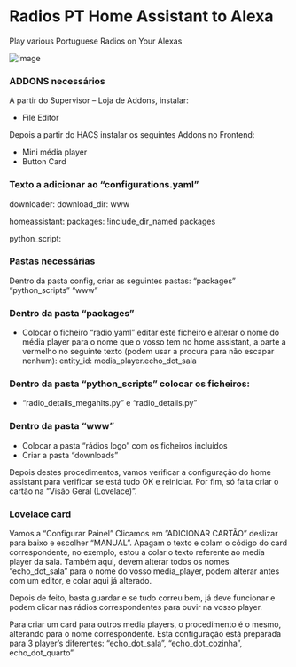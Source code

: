 # Radios PT Home Assistant to Alexa
Play various Portuguese Radios on Your Alexas

![image](https://github.com/nunogako/Radios_PT-Home-Assistant-to-Alexa/blob/4cd9996b49c4edf3f8051422ae85648538f06110/Home%20Assistant%20R%C3%A1dios%20Alexa%20TuneIn.png)

### ADDONS necessários ###
A partir do Supervisor – Loja de Addons, instalar: 
- File Editor 

Depois a partir do HACS instalar os seguintes Addons no Frontend:
- Mini média player
- Button Card

### Texto a adicionar ao “configurations.yaml” ###
downloader:
  download_dir: www

homeassistant:
  packages: !include_dir_named packages

python_script:

### Pastas necessárias ###
Dentro da pasta config, criar as seguintes pastas:
“packages”
“python_scripts”
“www”

### Dentro da pasta “packages” ###
- Colocar o ficheiro “radio.yaml”  editar este ficheiro e alterar o nome do média player para o nome que o vosso tem no home assistant, a parte a vermelho no seguinte texto (podem usar a procura para não escapar nenhum):
entity_id: media_player.echo_dot_sala

### Dentro da pasta “python_scripts” colocar os ficheiros: ###
- “radio_details_megahits.py” e “radio_details.py”

### Dentro da pasta “www” ###
- Colocar a pasta “rádios logo” com os ficheiros incluídos
- Criar a pasta “downloads”

Depois destes procedimentos, vamos verificar a configuração do home assistant para verificar se está tudo OK e reiniciar.
Por fim, só falta criar o cartão na “Visão Geral (Lovelace)”.

### Lovelace card ###
Vamos a “Configurar Painel”
Clicamos em ”ADICIONAR CARTÃO” deslizar para baixo e escolher “MANUAL”.
Apagam o texto e colam o código do card correspondente, no exemplo, estou a colar o texto referente ao media player da sala. Também aqui, devem alterar todos os nomes “echo_dot_sala” para o nome do vosso media_player, podem alterar antes com um editor, e colar aqui já alterado.

Depois de feito, basta guardar e se tudo correu bem, já deve funcionar e podem clicar nas rádios correspondentes para ouvir na vosso player.

Para criar um card para outros media players, o procedimento é o mesmo, alterando para o nome correspondente. Esta configuração está preparada para 3 player’s diferentes: “echo_dot_sala”, “echo_dot_cozinha”, echo_dot_quarto”
